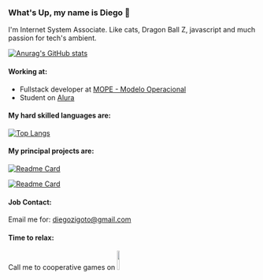 
### What's Up, my name is Diego 👋

I'm Internet System Associate. Like cats, Dragon Ball Z,  javascript and much passion for tech's ambient.  

[![Anurag's GitHub stats](https://github-readme-stats.vercel.app/api?username=zigdi3&show_icons=true&theme=onedark&hide=issues,prs&locale=en)](https://github.com/anuraghazra/github-readme-stats)

#### Working at:
- Fullstack developer at [MOPE - Modelo Operacional](https://www.linkedin.com/company/mope---modelo-operacional)
- Student on [Alura](https://www.linkedin.com/school/aluracursos/)

#### My hard skilled languages are:
[![Top Langs](https://github-readme-stats.vercel.app/api/top-langs/?username=zigdi3&hide=html&locale=en)](https://github.com/anuraghazra/github-readme-stats)

#### My principal projects are:  
[![Readme Card](https://github-readme-stats.vercel.app/api/pin/?username=zigdi3&repo=flash-card-api&locale=en)](https://github.com/zigdi3/flash-card-api)  

[![Readme Card](https://github-readme-stats.vercel.app/api/pin/?username=zigdi3&repo=manger-banckend&locale=en)](https://github.com/zigdi3/manger-banckend)

#### Job Contact:
Email me for: diegozigoto@gmail.com

#### Time to relax:
<div class="justify-center">
<p>Call me to cooperative games on
<a href= "https://steamcommunity.com/id/zigdi3/" target="_blank" ><img style="width: 10%" src="https://img.shields.io/badge/steam-%23000000.svg?style=for-the-badge&logo=steam&logoColor=white"> </a></p>
</div>
